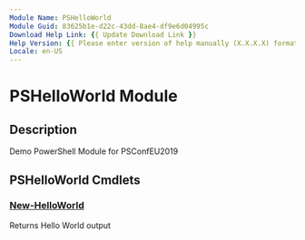 ```yaml
---
Module Name: PSHelloWorld
Module Guid: 83625b1e-d22c-43dd-8ae4-df9e6d04995c
Download Help Link: {{ Update Download Link }}
Help Version: {{ Please enter version of help manually (X.X.X.X) format }}
Locale: en-US
---
```


# PSHelloWorld Module
## Description
Demo PowerShell Module for PSConfEU2019

## PSHelloWorld Cmdlets
### [New-HelloWorld](New-HelloWorld.md)
Returns Hello World output